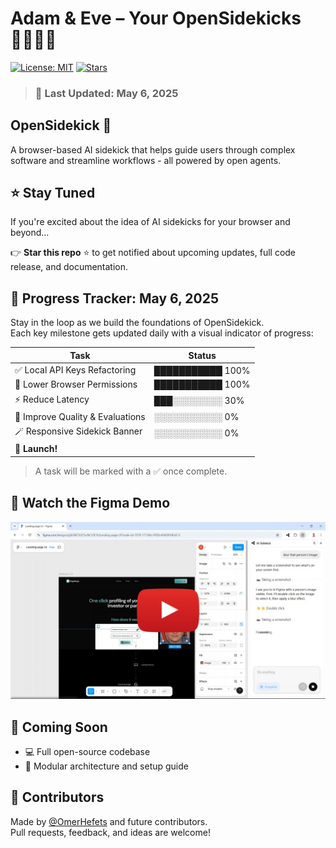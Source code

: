 # Adam & Eve – Your OpenSidekicks 🧑‍💻👩‍💻

[![License: MIT](https://img.shields.io/badge/License-MIT-yellow.svg)](LICENSE)
[![Stars](https://img.shields.io/github/stars/OmerHefets/opensidekick?style=social)](https://github.com/OmerHefets/opensidekick/stargazers)

> ### 📅 Last Updated: **May 6, 2025**

## OpenSidekick 🤖

A browser-based AI sidekick that helps guide users through complex software and streamline workflows - all powered by open agents.

## ⭐ Stay Tuned

If you're excited about the idea of AI sidekicks for your browser and beyond...

👉 **Star this repo** ⭐ to get notified about upcoming updates, full code release, and documentation.

## 📅 Progress Tracker: May 6, 2025

Stay in the loop as we build the foundations of OpenSidekick.  
Each key milestone gets updated daily with a visual indicator of progress:

| Task                             | Status           |
| -------------------------------- | ---------------- |
| ✅ Local API Keys Refactoring    | ███████████ 100% |
| 🔐 Lower Browser Permissions     | ███████████ 100% |
| ⚡ Reduce Latency                | ███░░░░░░░░ 30%  |
| 🎯 Improve Quality & Evaluations | ░░░░░░░░░░░ 0%   |
| 🪄 Responsive Sidekick Banner    | ░░░░░░░░░░░ 0%   |
| 🚀 **Launch!**                   |                  |

> A task will be marked with a ✅ once complete.

## 🧪 Watch the Figma Demo

<a href="https://www.youtube.com/watch?v=LS9C48c9mm8">
  <img src="assets/figma-thumbnail.png" alt="Watch the demo" width="600"/>
</a>

## 📢 Coming Soon

-   💻 Full open-source codebase
-   🧱 Modular architecture and setup guide

## 👥 Contributors

Made by [@OmerHefets](https://github.com/OmerHefets) and future contributors.  
Pull requests, feedback, and ideas are welcome!
